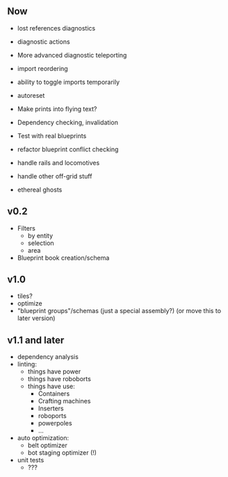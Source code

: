 ## Now

- lost references diagnostics
- diagnostic actions
- More advanced diagnostic teleporting
- import reordering
- ability to toggle imports temporarily
- autoreset
- Make prints into flying text?

- Dependency checking, invalidation

- Test with real blueprints

- refactor blueprint conflict checking

- handle rails and locomotives
- handle other off-grid stuff
- ethereal ghosts

## v0.2

- Filters
    - by entity
    - selection
    - area
- Blueprint book creation/schema

## v1.0

- tiles?
- optimize
- "blueprint groups"/schemas (just a special assembly?) (or move this to later version)

## v1.1 and later

- dependency analysis
- linting:
    - things have power
    - things have roboborts
    - things have use:
        - Containers
        - Crafting machines
        - Inserters
        - roboports
        - powerpoles
        - ...
- auto optimization:
    - belt optimizer
    - bot staging optimizer (!)
- unit tests
    - ???
